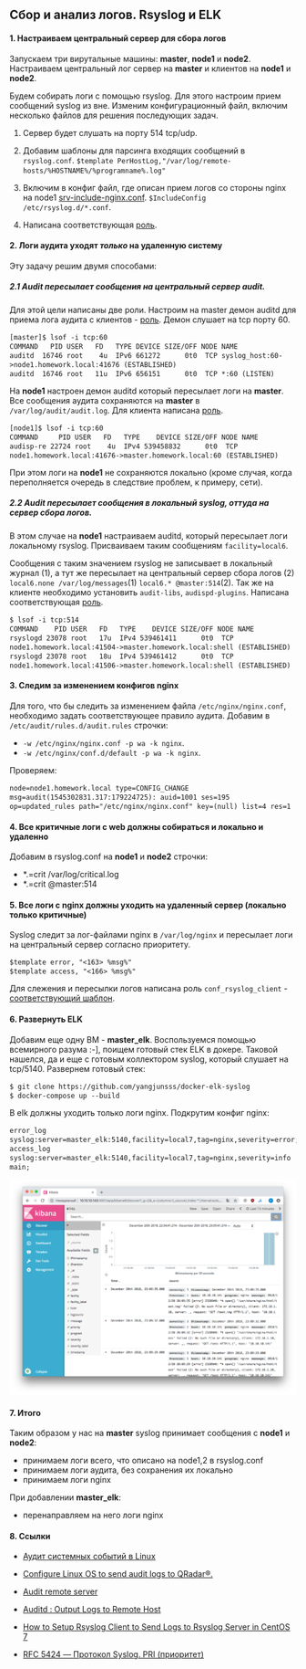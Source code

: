 ## Сбор и анализ логов. Rsyslog и ELK

#### 1. Настраиваем центральный сервер для сбора логов

Запускаем три вирутальные машины: **master**, **node1** и **node2**. Настраиваем центральный лог сервер на **master** и клиентов на **node1** и **node2**.

Будем собирать логи с помощью rsyslog. Для этого настроим прием сообщений syslog из вне. Изменим конфигурационный файл, включим несколько файлов для решения последующих задач.

1. Сервер будет слушать на порту 514 tcp/udp.

2. Добавим шаблоны для парсинга входящих сообщений в `rsyslog.conf`. `$template PerHostLog,"/var/log/remote-hosts/%HOSTNAME%/%programname%.log"`

3. Включим в конфиг файл, где описан прием логов со стороны nginx на node1 [srv-include-nginx.conf](roles/conf_rsyslog_server/templates/srv-include-nginx.conf.j2). `$IncludeConfig /etc/rsyslog.d/*.conf`. 

4. Написана соответствующая [роль](roles/conf_rsyslog_server).

#### 2. Логи аудита уходят _только_ на удаленную систему

Эту задачу решим двумя способами:

##### 2.1 Audit пересылает сообщения на центральный сервер audit.

Для этой цели написаны две роли. Настроим на master демон auditd для приема лога аудита с клиентов - [роль](roles/conf_audit_server). Демон слушает на tcp порту 60.

```
[master]$ lsof -i tcp:60
COMMAND   PID USER   FD   TYPE DEVICE SIZE/OFF NODE NAME
auditd  16746 root    4u  IPv6 661272      0t0  TCP syslog_host:60->node1.homework.local:41676 (ESTABLISHED)
auditd  16746 root   11u  IPv6 656151      0t0  TCP *:60 (LISTEN)
``` 

На **node1** настроен демон auditd который пересылает логи на **master**. Все сообщения аудита сохраняются на **master** в `/var/log/audit/audit.log`. Для клиента написана [роль](roles/conf_audit_client).

```
[node1]$ lsof -i tcp:60
COMMAND     PID USER   FD   TYPE    DEVICE SIZE/OFF NODE NAME
audisp-re 22724 root    4u  IPv4 539458832      0t0  TCP node1.homework.local:41676->master.homework.local:60 (ESTABLISHED)
```

При этом логи на **node1** не сохраняются локально (кроме случая, когда переполняется очередь в следствие проблем, к примеру, сети). 

##### 2.2 Audit пересылает сообщения в локальный syslog, оттуда на сервер сбора логов. 

В этом случае на **node1** настраиваем auditd, который пересылает логи локальному rsyslog. Присваиваем таким сообщениям `facility=local6`. 

Cообщения с таким значением rsyslog не записывает в локальный журнал (1), а тут же пересылает на центральный сервер сбора логов (2) `local6.none /var/log/messages`(1) `local6.* @master:514`(2). Так же на клиенте необходимо установить `audit-libs`, `audispd-plugins`. Написана соответствующая [роль](roles/conf_auidit_client_syslog).

```
$ lsof -i tcp:514
COMMAND    PID USER   FD   TYPE    DEVICE SIZE/OFF NODE NAME
rsyslogd 23078 root   17u  IPv4 539461411      0t0  TCP node1.homework.local:41504->master.homework.local:shell (ESTABLISHED)
rsyslogd 23078 root   18u  IPv4 539461412      0t0  TCP node1.homework.local:41506->master.homework.local:shell (ESTABLISHED)
```

#### 3. Следим за изменением конфигов nginx 

Для того, что бы следить за изменением файла `/etc/nginx/nginx.conf`, необходимо задать соответствующее правило аудита. Добавим в `/etc/audit/rules.d/audit.rules` строчки:

-  `-w /etc/nginx/nginx.conf -p wa -k nginx`.
-  `-w /etc/nginx/conf.d/default -p wa -k nginx`.

Проверяем:

```
node=node1.homework.local type=CONFIG_CHANGE msg=audit(1545302831.317:179224725): auid=1001 ses=195 op=updated_rules path="/etc/nginx/nginx.conf" key=(null) list=4 res=1
```

#### 4. Все критичные логи с web должны собираться и локально и удаленно

Добавим в rsyslog.conf на **node1** и **node2** строчки:

- *.=crit /var/log/critical.log
- *.=crit @master:514


#### 5. Все логи с nginx должны уходить на удаленный сервер (локально только критичные)

Syslog следит за лог-файлами nginx в `/var/log/nginx` и пересылает логи на центральный сервер согласно приоритету.

```
$template error, "<163> %msg%"
$template access, "<166> %msg%"
```

Для слежения и пересылки логов написана роль `conf_rsyslog_client` - [соответствующий шаблон](roles/conf_rsyslog_client/templates/client-include-nginx.conf.j2).

#### 6. Развернуть ELK

Добавим еще одну ВМ - **master_elk**. Воспользуемся помощью всемирного разума :-], поищем готовый стек ELK в докере. Таковой нашелся, да и еще с готовым коллектором syslog, который слушает на tcp/5140. Развернем готовый стек:

```
$ git clone https://github.com/yangjunsss/docker-elk-syslog
$ docker-compose up --build
```

В elk должны уходить только логи nginx. Подкрутим конфиг nginx:

```
error_log syslog:server=master_elk:5140,facility=local7,tag=nginx,severity=error;
access_log syslog:server=master_elk:5140,facility=local7,tag=nginx,severity=info main;
```

![](pic/pic01.png)

#### 7. Итого

Таким образом у нас на **master** syslog принимает сообщения с **node1** и **node2**: 

- принимаем логи всего, что описано на node1,2 в rsyslog.conf
- принимаем логи аудита, без сохранения их локально
- принимаем логи nginx

При добавлении **master_elk**: 

- перенаправляем на него логи nginx

#### 8. Ссылки

- [Аудит системных событий в Linux](https://habr.com/company/selectel/blog/267833/)

- [Configure Linux OS to send audit logs to QRadar®.](https://www.ibm.com/support/knowledgecenter/en/SS42VS_DSM/t_DSM_guide_Linux_OS_auditlogs.html)

- [Audit  remote server](https://www.server-world.info/en/note?os=CentOS_7&p=audit&f=2)

- [Auditd : Output Logs to Remote Host](https://luppeng.wordpress.com/2016/08/06/setting-up-centralized-logging-with-auditd/)

- [How to Setup Rsyslog Client to Send Logs to Rsyslog Server in CentOS 7](https://www.tecmint.com/setup-rsyslog-client-to-send-logs-to-rsyslog-server-in-centos-7/)

- [RFC 5424 — Протокол Syslog. PRI (приоритет)](https://rfc2.ru/5424.rfc/8#p6.2.1)